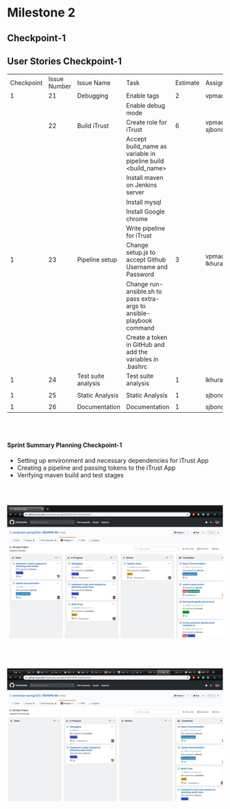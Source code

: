 # Milestone 2



## Checkpoint-1 

<p></p>

## User Stories Checkpoint-1 

|            |              |                     |                                                                      |          |                   |           | 
|------------|--------------|---------------------|----------------------------------------------------------------------|----------|-------------------|-----------| 
| Checkpoint | Issue Number | Issue Name          | Task                                                                 | Estimate | Assignees         | Completed | 
| 1          | 21           | Debugging           | Enable tags                                                          | 2        | vpmaddur          | Completed | 
|            |              |                     | Enable debug mode                                                    |          |                   |           | 
|            | 22           | Build iTrust        | Create role for iTrust                                               | 6        | vpmaddur, sjbondu | Completed | 
|            |              |                     | Accept build_name as variable in pipeline build <build_name>         |          |                   |           | 
|            |              |                     | Install maven on Jenkins server                                      |          |                   |           | 
|            |              |                     | Install mysql                                                        |          |                   |           | 
|            |              |                     | Install Google chrome                                                |          |                   |           | 
|            |              |                     | Write pipeline for iTrust                                            |          |                   |           | 
| 1          | 23           | Pipeline setup      | Change setup.js to accept Github Username and Password               | 3        | vpmaddur, lkhuran | Completed | 
|            |              |                     | Change run-ansible.sh to pass extra-args to ansible-playbook command |          |                   |           | 
|            |              |                     | Create a token in GitHub and add the variables in .bashrc            |          |                   |           | 
| 1          | 24           | Test suite analysis | Test suite analysis                                                  | 1        | lkhuran           | Completed | 
|            |              |                     |                                                                      |          |                   |           | 
| 1          | 25           | Static Analysis     | Static Analysis                                                      | 1        | sjbondu           | Completed | 
|            |              |                     |                                                                      |          |                   |           | 
| 1          | 26           | Documentation       | Documentation                                                        | 1        | sjbondu           | Completed | 


<p></p>

<br/><br/>


#### Sprint Summary Planning Checkpoint-1

* Setting up environment and necessary dependencies for iTrust App
* Creating a pipeline and passing tokens to the iTrust App
* Verifying maven build and test stages


<br/><br/>

![Task progress](/Images/m2-c2-0.png)

<br/><br/>

![Final](/Images/m2-c2-1.PNG)

<br/><br/>
